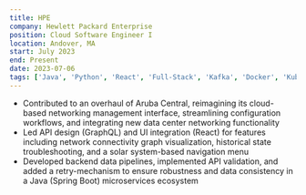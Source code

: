 ```yaml
---
title: HPE
company: Hewlett Packard Enterprise
position: Cloud Software Engineer I
location: Andover, MA
start: July 2023
end: Present
date: 2023-07-06
tags: ['Java', 'Python', 'React', 'Full-Stack', 'Kafka', 'Docker', 'Kubernetes', 'Microservices Architecture']
---
```

- Contributed to an overhaul of Aruba Central, reimagining its cloud-based networking management interface, streamlining configuration workflows, and integrating new data center networking functionality
- Led API design (GraphQL) and UI integration (React) for features including network connectivity graph visualization, historical state troubleshooting, and a solar system-based navigation menu
- Developed backend data pipelines, implemented API validation, and added a retry-mechanism to ensure robustness and data consistency in a Java (Spring Boot) microservices ecosystem